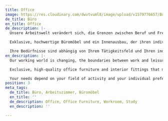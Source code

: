 ```yaml
---
title: Office
image: https://res.cloudinary.com/dwvtvuml8/image/upload/v1579776657/Buero-Bueromoebel-Schreibtisch-Office_z6wmlz.jpg
de_title: Büro
en_title: Office
de_description: |-
  Unsere Arbeitswelt verändert sich, die Grenzen zwischen Beruf und Freizeit lösen sich zunehmend auf. Das Büro ist der Raum, in dem Sie stets den Fokus finden sollten, ganz gleich ob in den eigenen vier Wänden oder einem Bürogebäude.

  Exklusive, hochwertige Büromöbel und ein Innenausbau, der ihren individuellen Bedürfnissen entspricht, können Sie darin unterstützen, auch in herausfordernden Momenten einen kühlen Kopf zu bewahren. Wand- und Deckenbeschaffenheit können eine große Rolle zur Förderung bestimmter kognitiver Stimmungen spielen, während optimal eingesetztes Licht nachweislich die Konzentrationsfähigkeit fördert. Ein entsprechend dimensioniertes Memo-Board kann zu Ihrer Inspirationsquelle werden, eine auf das Interieur abgestimmte Akustiklösung wird zur erfolgsentscheidenden Wohltat. An einem funktional durchdachten Schreibtisch nach Maß finden Sie in Kürze alles was Sie benötigen.

  Ihre Bedürfnisse sind abhängig von Ihrem Tätigkeitsfeld und Ihren individuellen Vorlieben. Speziell für Ihre Räumlichkeiten geschaffene Büromöbel und Designs erhöhen den Wohlfühlfaktor und tragen positiv zu einer ausgewogenen Work-Life-Balance bei. Individuelle Büromöbel bringen eine persönliche Note an Ihren Arbeitsplatz und sind optimal auf Ihre Nutzung abgestimmt.
en_description: |-
  Our working world is changing, the boundaries between work and leisure are becoming increasingly blurred. The office is the space in which you should always find focus, regardless of whether you work in your own four walls or in the company.

  Exclusive, high-quality office furniture and interior fittings that meet your individual needs can help you to keep a cool head even in challenging moments. Wall and ceiling properties can play a major role in promoting certain cognitive moods, while optimally used light has been shown to promote concentration. An appropriately dimensioned memo board can become your source of inspiration, and an acoustic solution that is tailored to the interior becomes a boon to success. You will soon find everything you need on a functional, well-designed desk.

  Your needs depend on your field of activity and your individual preferences. Office furniture designs created especially for your premises increase the feel-good factor and contribute positively to a balanced work-life balance. Individual office furniture brings a personal touch to your workplace and is optimally tailored to your use.
position: 3
meta_tags:
  de_title: Büro, Arbeitszimmer, Büromöbel
  en_title: ''
  de_description: Office, Office Furniture, Workroom, Study
  en_description: ''

---
```

